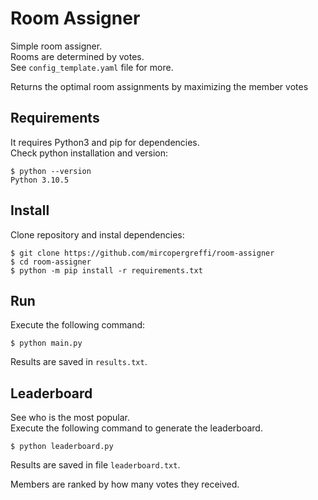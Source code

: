# Room Assigner

Simple room assigner.  
Rooms are determined by votes.  
See `config_template.yaml` file for more.  

Returns the optimal room assignments by maximizing the member votes 

## Requirements
It requires Python3 and pip for dependencies.  
Check python installation and version:  
```
$ python --version
Python 3.10.5
```

## Install
Clone repository and instal dependencies:  
```
$ git clone https://github.com/mircopergreffi/room-assigner
$ cd room-assigner
$ python -m pip install -r requirements.txt
```

## Run
Execute the following command:  
```
$ python main.py
```
Results are saved in `results.txt`.  

## Leaderboard
See who is the most popular.  
Execute the following command to generate the leaderboard.  
```
$ python leaderboard.py
```
Results are saved in file `leaderboard.txt`.  

Members are ranked by how many votes they received.
